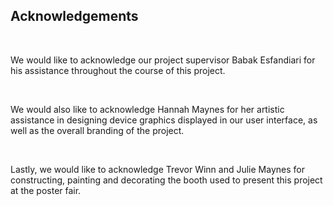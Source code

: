 <div>
    <h2>Acknowledgements</h2>
    <br/>
    <p>
        We would like to acknowledge our project supervisor Babak Esfandiari for his assistance
        throughout the course of this project.
    </p>
    <br/>
    <p>
        We would also like to acknowledge Hannah Maynes for her artistic assistance in designing 
        device graphics displayed in our user interface, as well as the overall branding of the 
        project.
    </p>
    <br/>
    <p>
        Lastly, we would like to acknowledge Trevor Winn and Julie Maynes for constructing,
        painting and decorating the booth used to present this project at the poster fair.
    </p>
</div>

